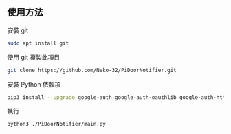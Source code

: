## 使用方法
安裝 git
```bash
sudo apt install git
```  
使用 git 複製此項目
```bash
git clone https://github.com/Neko-32/PiDoorNotifier.git
```  
安裝 Python 依賴項
```bash
pip3 install --upgrade google-auth google-auth-oauthlib google-auth-httplib2 google-api-python-client
```  
執行
```bash
python3 ./PiDoorNotifier/main.py
```  
